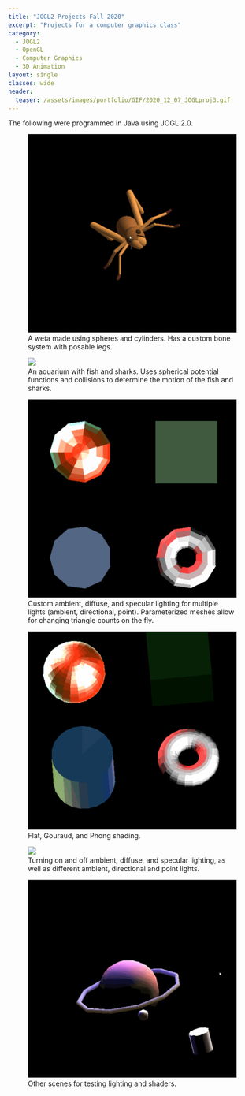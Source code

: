 ```yaml
---
title: "JOGL2 Projects Fall 2020"
excerpt: "Projects for a computer graphics class"
category:
  - JOGL2
  - OpenGL
  - Computer Graphics
  - 3D Animation
layout: single
classes: wide
header:
  teaser: /assets/images/portfolio/GIF/2020_12_07_JOGLproj3.gif
---
```


The following were programmed in Java using JOGL 2.0.

<figure class="align-center">
	<a href="/assets/images/portfolio/GIF/2020_12_07_JOGLproj2.gif"><img src="/assets/images/portfolio/GIF/2020_12_07_JOGLproj2.gif"></a>
  <figcaption>A weta made using spheres and cylinders. Has a custom bone system with posable legs.</figcaption>
</figure>

<figure class="align-center">
	<a href="/assets/images/portfolio/GIF/2020_12_07_JOGLproj3.gif"><img src="/assets/images/portfolio/GIF/2020_12_07_JOGLproj3.gif"></a>
  <figcaption>An aquarium with fish and sharks. Uses spherical potential functions and collisions to determine the motion of the fish and sharks.</figcaption>
</figure>

<figure class="align-center">
	<a href="/assets/images/portfolio/GIF/2020_12_07_JOGLproj4_0.gif"><img src="/assets/images/portfolio/GIF/2020_12_07_JOGLproj4_0.gif"></a>
  <figcaption>Custom ambient, diffuse, and specular lighting for multiple lights (ambient, directional, point). Parameterized meshes allow for changing triangle counts on the fly.</figcaption>
</figure>

<figure class="align-center">
	<a href="/assets/images/portfolio/GIF/2020_12_07_JOGLproj4_1.gif"><img src="/assets/images/portfolio/GIF/2020_12_07_JOGLproj4_1.gif"></a>
  <figcaption>Flat, Gouraud, and Phong shading.</figcaption>
</figure>

<figure class="align-center">
	<a href="/assets/images/portfolio/GIF/2020_12_07_JOGLproj4_2.gif"><img src="/assets/images/portfolio/GIF/2020_12_07_JOGLproj4_2.gif"></a>
  <figcaption>Turning on and off ambient, diffuse, and specular lighting, as well as different ambient, directional and point lights.</figcaption>
</figure>

<figure class="align-center">
	<a href="/assets/images/portfolio/GIF/2020_12_07_JOGLproj4_3.gif"><img src="/assets/images/portfolio/GIF/2020_12_07_JOGLproj4_3.gif"></a>
  <figcaption>Other scenes for testing lighting and shaders.</figcaption>
</figure>

